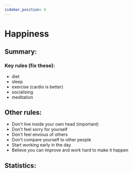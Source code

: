 ```yaml
---
sidebar_position: 6
---
```


# Happiness

## Summary:



### Key rules (fix these):

* diet
* sleep
* exercise (cardio is better)
* socialising
* meditation

## Other rules:

* Don't live inside your own head (important)
* Don't feel sorry for yourself 
* Don't feel envious of others
* Don't compare yourself to other people
* Start working early in the day
* Believe you can improve and work hard to make it happen



## Statistics:





